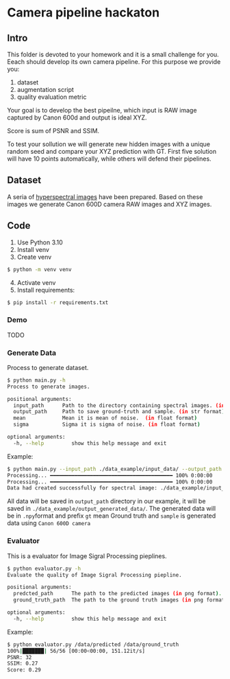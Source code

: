 # Camera pipeline hackaton

## Intro

This folder is devoted to your homework and it is a small challenge for you.
Eeach should develop its own camera pipeline. For this purpose we provide you: 
1. dataset 
2. augmentation script 
3. quality evaluation metric

Your goal is to develop the best pipeilne, which input is RAW image captured by Canon 600d and output is ideal XYZ. 

Score is sum of PSNR and SSIM.

To test your sollution we will generate new hidden images with a unique random seed and compare your XYZ prediction with GT. First five solution will have 10 points automatically, while others will defend their pipelines.

## Dataset

A seria of [hyperspectral images](https://truenascloud.duckdns.org:9998/s/NxiNpoeYC4xpMTD) have been prepared. Based on these images we generate Canon 600D camera RAW images and XYZ images. 

## Code

1. Use Python 3.10
2. Install venv
3. Create venv
```bash
$ python -m venv venv
```
4. Activate venv 
5. Install requirements:
```bash
$ pip install -r requirements.txt
```

### Demo

TODO 


### Generate Data

Process to generate dataset.

```bash
$ python main.py -h
Process to generate images.

positional arguments:
  input_path      Path to the directory containing spectral images. (in str format)
  output_path     Path to save ground-truth and sample. (in str format)
  mean            Mean it is mean of noise.  (in float format) 
  sigma           Sigma it is sigma of noise. (in float format)

optional arguments:
  -h, --help         show this help message and exit
```
Example:

```bash
$ python main.py --input_path ./data_example/input_data/ --output_path ./data_example/output_generated_data/ --mean 1.3 --sigma 1.15
Processing... ━━━━━━━━━━━━━━━━━━━━━━━━━━━━━━━━━━━━━━━━ 100% 0:00:00
Processing... ━━━━━━━━━━━━━━━━━━━━━━━━━━━━━━━━━━━━━━━━ 100% 0:00:00
Data had created successfully for spectral image: ./data_example/input_data/2019-08-25_006.h5
```

All data will be saved in `output_path` directory in our example, it will be saved in `./data_example/output_generated_data/`.
The generated data will be in `.npy`format and prefix `gt` mean Ground truth and `sample` is generated data using 
`Canon 600D camera`

### Evaluator

This is a evaluator for Image Sigral Processing pieplines.

```bash
$ python evaluator.py -h
Evaluate the quality of Image Sigral Processing piepline.

positional arguments:
  predcted_path      The path to the predicted images (in png format).
  ground_truth_path  The path to the ground truth images (in png format).

optional arguments:
  -h, --help         show this help message and exit
```

Example:

```bash
$ python evaluator.py /data/predicted /data/ground_truth
100%|███████| 56/56 [00:00<00:00, 151.12it/s]
PSNR: 32
SSIM: 0.27
Score: 0.29
```